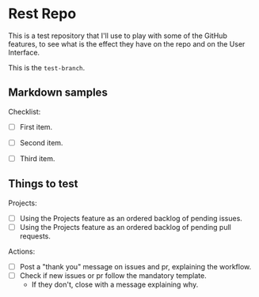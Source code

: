 # Rest Repo

This is a test repository that I'll use to play with some of the GitHub features, to see what is the effect they have on the repo and on the User Interface.

This is the `test-branch`.

## Markdown samples

<!--
Some comment that spans
multiple
lines.
-->

Checklist:

- [ ] First item.
  <!-- You can read about it here:
  https://www.example.com/
  -->

- [ ] Second item.
- [ ] Third item.

## Things to test

Projects:

- [ ] Using the Projects feature as an ordered backlog of pending issues.
- [ ] Using the Projects feature as an ordered backlog of pending pull requests.

Actions:

- [ ] Post a "thank you" message on issues and pr, explaining the workflow.
- [ ] Check if new issues or pr follow the mandatory template.
  - If they don't, close with a message explaining why.
